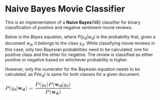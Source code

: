 # Naive Bayes Movie Classifier

This is an implementation of a **Naive Bayes**(NB) classifier for binary classification of positive and negative sentiment
movie reviews.

Below is the *Bayes equation*, where *P(y<sub>d</sub>|w<sub>d</sub>)* is the probability that, given a document *w<sub>d</sub>*,
it belongs to the class *y<sub>d</sub>*. While classifying movie reviews in this case, only two Bayesian probabilities need
to be calculated; one for positive class and the other for negative. The review is classified as either positive or negative
based on whichever probability is higher.

However, only the numerator for the Bayesian equation needs to be calculated, as *P(w<sub>d</sub>)* is same for both classes
for a given document.

![img](https://raw.githubusercontent.com/Tapojit/movie-review-classifier-NB/master/Bayes.png)
